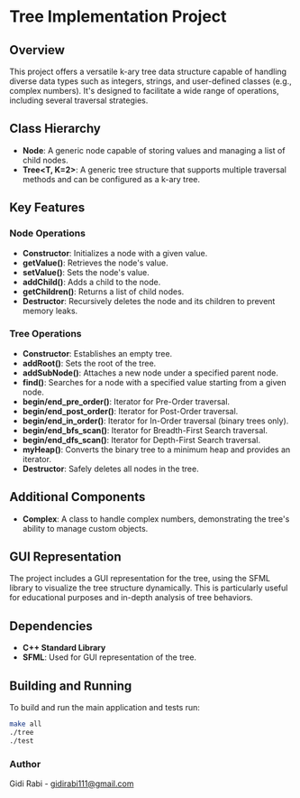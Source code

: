 # Tree Implementation Project

## Overview

This project offers a versatile k-ary tree data structure capable of handling diverse data types such as integers, strings, and user-defined classes (e.g., complex numbers). It's designed to facilitate a wide range of operations, including several traversal strategies.

## Class Hierarchy

- **Node<T>**: A generic node capable of storing values and managing a list of child nodes.
- **Tree<T, K=2>**: A generic tree structure that supports multiple traversal methods and can be configured as a k-ary tree.

## Key Features

### Node Operations
- **Constructor**: Initializes a node with a given value.
- **getValue()**: Retrieves the node's value.
- **setValue()**: Sets the node's value.
- **addChild()**: Adds a child to the node.
- **getChildren()**: Returns a list of child nodes.
- **Destructor**: Recursively deletes the node and its children to prevent memory leaks.

### Tree Operations
- **Constructor**: Establishes an empty tree.
- **addRoot()**: Sets the root of the tree.
- **addSubNode()**: Attaches a new node under a specified parent node.
- **find()**: Searches for a node with a specified value starting from a given node.
- **begin/end_pre_order()**: Iterator for Pre-Order traversal.
- **begin/end_post_order()**: Iterator for Post-Order traversal.
- **begin/end_in_order()**: Iterator for In-Order traversal (binary trees only).
- **begin/end_bfs_scan()**: Iterator for Breadth-First Search traversal.
- **begin/end_dfs_scan()**: Iterator for Depth-First Search traversal.
- **myHeap()**: Converts the binary tree to a minimum heap and provides an iterator.
- **Destructor**: Safely deletes all nodes in the tree.

## Additional Components

- **Complex**: A class to handle complex numbers, demonstrating the tree's ability to manage custom objects.

## GUI Representation

The project includes a GUI representation for the tree, using the SFML library to visualize the tree structure dynamically. This is particularly useful for educational purposes and in-depth analysis of tree behaviors.

## Dependencies

- **C++ Standard Library**
- **SFML**: Used for GUI representation of the tree.

## Building and Running

To build and run the main application and tests run:
```bash
make all
./tree
./test
```

### Author
Gidi Rabi - gidirabi111@gmail.com